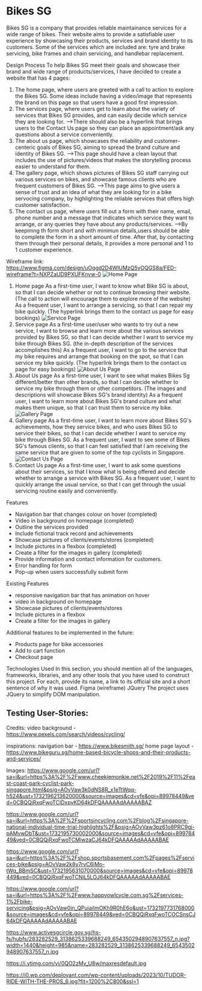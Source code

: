 # Bikes SG
Bikes SG is a company that provides reliable maintainance services for a wide range of bikes. Their website aims to provide
a satisfiable user experience by showcasing their products, services and brand identity to its customers. Some of the 
services which are included are: tyre and brake servicing, bike frames and chain servicing, and handlebar replacement. 

Design Process
To help Bikes SG meet their goals and showcase their brand and wide range of products/services, I have decided to create a
website that has 4 pages:
1. The home page, where users are greeted with a call to action to explore the Bikes SG.
Some ideas include having a video/image that represents the brand on this page so that users have a good first impression.
2. The services page, where users get to learn about the variety of services that Bikes SG provides, and can easily decide 
which service they are looking for. 
-->There should also be a hyperlink that brings users to the Contact Us page so they can place an appointment/ask any 
questions about a service conveniently.
3. The about us page, which showcases the reliability and customer-centeric goals of Bikes SG, aiming to spread the brand 
culture and identity of Bikes SG. 
-->This page should have a clean layout that includes the use of pictures/videos that makes
the storytelling process easier to understand for them.
4. The gallery page, which shows pictures of Bikes SG staff carrying out various services on bikes, and showcase famous 
clients who are frequent customers of Bikes SG.
-->This page aims to give users a sense of trust and an idea of what they are looking for in a bike servocing company, by
highlighting the reliable services that offers high customer satisfaction.
5. The contact us page, where users fill out a form with their name, email, phone number and a message that indicates which
service they want to arrange, or any queries they have about any products/services.
-->By keepimng th form short and with minimun details,users should be able to complete the form in a short amount of time.
After that, by contacting them through their personal details, it provides a more personal and 1 to 1 customer experience.

Wireframe
link: https://www.figma.com/design/uOqgd2D4WIUMzQ5vOQGS8a/FED-wireframe?t=NXPZaUD9PXUFKnvw-0
![Home Page](image.png)
1. Home page
As a first-time user, I want to know what Bike SG is about, so that I can decide whether or not to continue browsing their 
website. (The call to action will encourage them to explore more of the website)
As a frequent user, I want to arrange a servicing, so that I can repair my bike quickly. (The hyperlink brings them to the
contact us page for easy bookings)
![Service Page](image-1.png)
2. Service page
As a first-time user/user who wants to try out a new service, I want to browse and learn more about the various services 
provided by Bikes SG, so that I can decide whether I want to service my bike through Bikes SG. (the in-depth description of 
the services accomplishes this)
As a frequent user, I want to go to the service that my bike requires and arrange that booking on the spot, so that I can 
service my bike quickly. (The hyperlink brings them to the contact us page for easy bookings)
![About Us Page](image-3.png)
3. About Us page
As a first-time user, I want to see what makes Bikes Sg different/better than other brands, so that I can decide whether to
service my bike through them or other competitors. (The images and descriptions will showcase Bikes SG's brand identity)
As a frequent user, I want to learn more about Bikes SG's brand culture and what makes them unique, so that I can trust 
them to service my bike. 
![Gallery Page](image-4.png)
4. Gallery page
As a first-time user, I want to learn more about Bikes SG's achievements, how they service bikes, and who uses Bikes SG to
service their bikes, so that I can decide whether I want to service my bike through Bikes SG. 
As a frequent user, I want to see some of Bikes SG's famous clients, so that I can feel satisfied that I am receiving the 
same service that are given to some of the top cyclists in Singapore.
![Contact Us Page](image-6.png)
5. Contact Us page
As a first-time user, I want to ask some questions about their services, so that I know what is being offered and decide 
whether to arrange a service with Bikes SG.
As a frequent user, I want to quickly arrange the usual service, so that I can get through the usual servicing routine
easily and conveniently.

Features
- Navigation bar that changes colour on hover (completed)
- Video in background on homepage (completed)
- Outline the services provided
- Include fictional track record and achievements 
- Showcase pictures of clients/events/stores (completed)
- Include pictures in a flexbox (completed)
- Create a filter for the images in gallery (completed)
- Provide information and contact information for customers.
- Error handling for form
- Pop-up when users successfully submit form

Existing Features
- responsive navigation bar that has animation on hover
- video in background on homepage
- Showcase pictures of clients/events/stores
- Include pictures in a flexbox 
- Create a filter for the images in gallery 

Additional features to be implemented in the future:
- Products page for bike accessories 
- Add to cart function 
- Checkout page 


Technologies Used
In this section, you should mention all of the languages, frameworks, libraries, and any other tools that you have used to construct this project. For each, provide its name, a link to its official site and a short sentence of why it was used.
Figma (wireframe)
JQuery
The project uses JQuery to simplify DOM manipulation.

Testing User-Stories:
-

Credits:
video background - https://www.pexels.com/search/videos/cycling/

inspirations:
navigation bar - https://www.bikesmith.sg/
home page layout - https://www.bikeguru.sg/home-based-bicycle-shops-and-their-products-and-services/

Images:
https://www.google.com/url?sa=i&url=https%3A%2F%2Fwww.cheekiemonkie.net%2F2019%2F11%2Feast-coast-park-cyclist-park-singapore.html&psig=AOvVaw3k0dNS8R_x1eTtWqq-h524&ust=1732196213620000&source=images&cd=vfe&opi=89978449&ved=0CBQQjRxqFwoTCIDxpvKD64kDFQAAAAAdAAAAABAZ

https://www.google.com/url?sa=i&url=https%3A%2F%2Fsportsincycling.com%2Fblog%2Fsingapore-national-individual-time-trial-highlights%2F&psig=AOvVaw3pz61o8PRC9gj-pAMvwDbT&ust=1732195730002000&source=images&cd=vfe&opi=89978449&ved=0CBQQjRxqFwoTCMiwzaCJ64kDFQAAAAAdAAAAABAE

https://www.google.com/url?sa=i&url=https%3A%2F%2Fshop.sportsbasement.com%2Fpages%2Fservices-bike&psig=AOvVaw2k8y7rvC6iMo-tWq_BBmSC&ust=1732195631070000&source=images&cd=vfe&opi=89978449&ved=0CBQQjRxqFwoTCNiL5LOJ64kDFQAAAAAdAAAAABAE

https://www.google.com/url?sa=i&url=https%3A%2F%2Fwww.happyowlcycle.com.sg%2Fservices-1%2Fbike-servicing&psig=AOvVaw0in_QPuiaiImOKh9R0hE6o&ust=1732197731768000&source=images&cd=vfe&opi=89978449&ved=0CBQQjRxqFwoTCOCSnsCJ64kDFQAAAAAdAAAAABAE

https://www.activesgcircle.gov.sg/hs-fs/hubfs/283282529_3138625339688249_6543502948907637557_n.jpg?width=1440&height=985&name=283282529_3138625339688249_6543502948907637557_n.jpg

https://i.ytimg.com/vi/0QO2zMv_U8w/maxresdefault.jpg

https://i0.wp.com/deployant.com/wp-content/uploads/2023/10/TUDOR-RIDE-WITH-THE-PROS_6.jpg?fit=1200%2C800&ssl=1
